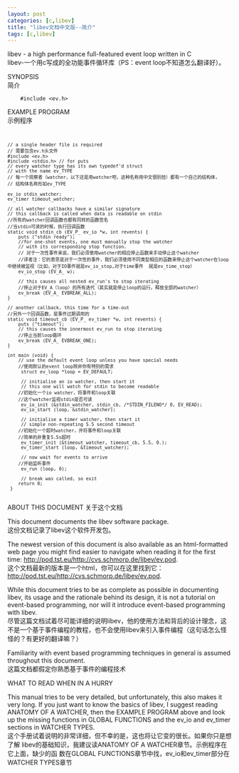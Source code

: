 ```yaml
---
layout: post
categories: [c,libev]
title: "libev文档中文版--简介"
tags: [c,libev]
---
```


libev - a high performance full-featured event loop written in C  
libev-一个用c写成的全功能事件循环库（PS：event loop不知道怎么翻译好）。

SYNOPSIS  
简介  
```
	#include <ev.h>
```

<!-- more -->
EXAMPLE PROGRAM  
示例程序
<code>

    // a single header file is required
    // 需要包含ev.h头文件
    #include <ev.h>
    #include <stdio.h> // for puts
	// every watcher type has its own typedef'd struct
	// with the name ev_TYPE
	// 每一个观察者（watcher，以下还是用watcher吧，这种名称用中文很别扭）都有一个自己的结构体，
    // 结构体名称形如ev_TYPE

    ev_io stdin_watcher;
    ev_timer timeout_watcher;

	// all watcher callbacks have a similar signature
	// this callback is called when data is readable on stdin
	//所有的watcher回调函数也都有同样的函数签名
	//当stdin可读的时候，执行回调函数
	static void stdin_cb (EV_P_ ev_io *w, int revents) {
    	puts ("stdin ready");
    	//for one-shot events, one must manually stop the watcher
    	// with its corresponding stop function.
		// 对于一次性事件来说，我们必须使用watcher的相应停止函数来手动停止这个watcher
		//译者注：它的意思是对于一次性的事件，我们必须使用不同类型相应的函数来停止这个watcher在loop中继续被监视（比如，对于IO事件就是ev_io_stop,对于time事件  就是ev_time_stop）
     	ev_io_stop (EV_A_ w);

    	// this causes all nested ev_run's to stop iterating
		//停止对于EV_A（loop）的所有迭代（其实就是停止loop的运行，释放全部的watcher）
    	ev_break (EV_A_ EVBREAK_ALL);
    }

	// another callback, this time for a time-out
	//另外一个回调函数，是事件过期调用的
   	static void timeout_cb (EV_P_ ev_timer *w, int revents) {
  		puts ("timeout");
     	// this causes the innermost ev_run to stop iterating
		//停止当前loop循环
    	ev_break (EV_A_ EVBREAK_ONE);
	}
    
    int main (void) {
    	// use the default event loop unless you have special needs
		//使用默认的event loop除非你有特别的需求
         struct ev_loop *loop = EV_DEFAULT;

         // initialise an io watcher, then start it
         // this one will watch for stdin to become readable
        //初始化一个io watcher，将事件和loop关联
        //这个watcher监视stdin是否可读
         ev_io_init (&stdin_watcher, stdin_cb, /*STDIN_FILENO*/ 0, EV_READ);
         ev_io_start (loop, &stdin_watcher);

         // initialise a timer watcher, then start it
         // simple non-repeating 5.5 second timeout
        //初始化一个超时watcher，并将事件和loop关联
        //简单的非重复5.5s超时
         ev_timer_init (&timeout_watcher, timeout_cb, 5.5, 0.);
         ev_timer_start (loop, &timeout_watcher);

         // now wait for events to arrive
        //开始监听事件
         ev_run (loop, 0);

         // break was called, so exit
     	return 0;
  	 }

</code>
ABOUT THIS DOCUMENT  
关于这个文档  

This document documents the libev software package.  
这份文档记录了libev这个软件开发包。

The newest version of this document is also available as an html-formatted web page you might find easier to navigate when reading it for the first time: http://pod.tst.eu/http://cvs.schmorp.de/libev/ev.pod.  
这个文档最新的版本是一个html，你可以在这里找到它：http://pod.tst.eu/http://cvs.schmorp.de/libev/ev.pod.


While this document tries to be as complete as possible in documenting libev, its usage and the rationale behind its design, it is not a tutorial on event-based programming, nor will it introduce event-based programming with libev.  
尽管这篇文档试着尽可能详细的说明libev，他的使用方法和背后的设计理念，这不是一个基于事件编程的教程，也不会使用libev来引入事件编程（这句话怎么怪怪的？有更好的翻译嘛？）  

Familiarity with event based programming techniques in general is assumed throughout this document.  
这篇文档都假定你熟悉基于事件的编程技术  

WHAT TO READ WHEN IN A HURRY  

This manual tries to be very detailed, but unfortunately, this also makes it very long. If you just want to know the basics of libev, I suggest reading ANATOMY OF A WATCHER, then the EXAMPLE PROGRAM above and look up the missing functions in GLOBAL FUNCTIONS and the ev_io and ev_timer sections in WATCHER TYPES.  
这个手册试着说明的非常详细，但不幸的是，这也将让它变的很长。如果你只是想了解
libev的基础知识，我建议读ANATOMY OF A WATCHER章节。示例程序在它上面，缺少的函
数在GLOBAL FUNCTIONS章节中找，ev\_io和ev_timer部分在WATCHER TYPES章节  



